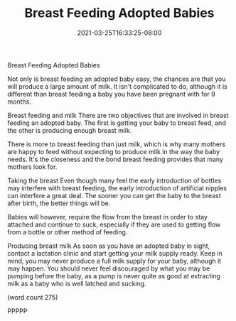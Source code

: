 ﻿---
title: "Breast Feeding Adopted Babies"
date: 2021-03-25T16:33:25-08:00
description: "Breast Feeding Tips for Web Success"
featured_image: "/images/Breast Feeding.jpg"
tags: ["Breast Feeding"]
---

Breast Feeding Adopted Babies

Not only is breast feeding an adopted baby easy,
the chances are that you will produce a large
amount of milk.  It isn't complicated to do, 
although it is different than breast feeding a
baby you have been pregnant with for 9 months.

Breast feeding and milk
There are two objectives that are involved in
breast feeding an adopted baby.  The first is
getting your baby to breast feed, and the other
is producing enough breast milk.  

There is more to breast feeding than just milk,
which is why many mothers are happy to feed 
without expecting to produce milk in the way
the baby needs.  It's the closeness and the
bond breast feeding provides that many mothers 
look for.

Taking the breast
Even though many feel the early introduction of
bottles may interfere with breast feeding, the
early introduction of artificial nipples can
interfere a great deal.  The sooner you can get
the baby to the breast after birth, the better 
things will be.

Babies will however, require the flow from the
breast in order to stay attached and continue
to suck, especially if they are used to getting
flow from a bottle or other method of feeding.

Producing breast milk
As soon as you have an adopted baby in sight,
contact a lactation clinic and start getting
your milk supply ready.  Keep in mind, you
may never produce a full milk supply for your
baby, although it may happen.  You should
never feel discouraged by what you may be
pumping before the baby, as a pump is never
quite as good at extracting milk as a baby
who is well latched and sucking.

(word count 275)

PPPPP
